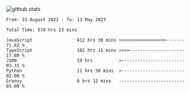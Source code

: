 
![github stats](https://github-readme-stats.vercel.app/api?username=realmahd1&show_icons=true&theme=codeSTACKr&hide_rank=true&count_private=true)

<!--START_SECTION:waka-->

```text
From: 23 August 2022 - To: 11 May 2023

Total Time: 574 hrs 23 mins

JavaScript                 412 hrs 30 mins >>>>>>>>>>>>>>>>>>-------   71.82 %
TypeScript                 102 hrs 15 mins >>>>---------------------   17.80 %
JSON                       19 hrs          >------------------------   03.31 %
Python                     11 hrs 58 mins  >------------------------   02.08 %
Groovy                     6 hrs 12 mins   -------------------------   01.08 %
```

<!--END_SECTION:waka-->
